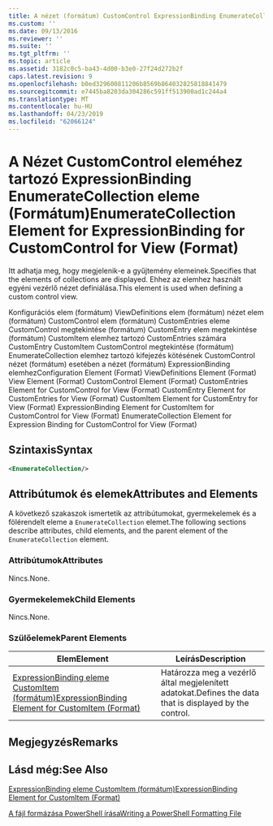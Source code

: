 ```yaml
---
title: A nézet (formátum) CustomControl ExpressionBinding EnumerateCollection eleme |} A Microsoft Docs
ms.custom: ''
ms.date: 09/13/2016
ms.reviewer: ''
ms.suite: ''
ms.tgt_pltfrm: ''
ms.topic: article
ms.assetid: 3182c0c5-ba43-4d00-b3e0-27f24d272b2f
caps.latest.revision: 9
ms.openlocfilehash: b0ed329600811206b8569b864032825818841479
ms.sourcegitcommit: e7445ba8203da304286c591ff513900ad1c244a4
ms.translationtype: MT
ms.contentlocale: hu-HU
ms.lasthandoff: 04/23/2019
ms.locfileid: "62066124"
---
```

# <a name="enumeratecollection-element-for-expressionbinding-for-customcontrol-for-view-format"></a><span data-ttu-id="5d7f5-102">A Nézet CustomControl eleméhez tartozó ExpressionBinding EnumerateCollection eleme (Formátum)</span><span class="sxs-lookup"><span data-stu-id="5d7f5-102">EnumerateCollection Element for ExpressionBinding for CustomControl for View (Format)</span></span>

<span data-ttu-id="5d7f5-103">Itt adhatja meg, hogy megjelenik-e a gyűjtemény elemeinek.</span><span class="sxs-lookup"><span data-stu-id="5d7f5-103">Specifies that the elements of collections are displayed.</span></span> <span data-ttu-id="5d7f5-104">Ehhez az elemhez használt egyéni vezérlő nézet definiálása.</span><span class="sxs-lookup"><span data-stu-id="5d7f5-104">This element is used when defining a custom control view.</span></span>

<span data-ttu-id="5d7f5-105">Konfigurációs elem (formátum) ViewDefinitions elem (formátum) nézet elem (formátum) CustomControl elem (formátum) CustomEntries eleme CustomControl megtekintése (formátum) CustomEntry elem megtekintése (formátum) CustomItem elemhez tartozó CustomEntries számára CustomEntry CustomItem CustomControl megtekintése (formátum) EnumerateCollection elemhez tartozó kifejezés kötésének CustomControl nézet (formátum) esetében a nézet (formátum) ExpressionBinding elemhez</span><span class="sxs-lookup"><span data-stu-id="5d7f5-105">Configuration Element (Format) ViewDefinitions Element (Format) View Element (Format) CustomControl Element (Format) CustomEntries Element for CustomControl for View (Format) CustomEntry Element for CustomEntries for View (Format) CustomItem Element for CustomEntry for View (Format) ExpressionBinding Element for CustomItem for CustomControl for View (Format) EnumerateCollection Element for Expression Binding for CustomControl for View (Format)</span></span>

## <a name="syntax"></a><span data-ttu-id="5d7f5-106">Szintaxis</span><span class="sxs-lookup"><span data-stu-id="5d7f5-106">Syntax</span></span>

```xml
<EnumerateCollection/>
```

## <a name="attributes-and-elements"></a><span data-ttu-id="5d7f5-107">Attribútumok és elemek</span><span class="sxs-lookup"><span data-stu-id="5d7f5-107">Attributes and Elements</span></span>

<span data-ttu-id="5d7f5-108">A következő szakaszok ismertetik az attribútumokat, gyermekelemek és a fölérendelt eleme a `EnumerateCollection` elemet.</span><span class="sxs-lookup"><span data-stu-id="5d7f5-108">The following sections describe attributes, child elements, and the parent element of the `EnumerateCollection` element.</span></span>

### <a name="attributes"></a><span data-ttu-id="5d7f5-109">Attribútumok</span><span class="sxs-lookup"><span data-stu-id="5d7f5-109">Attributes</span></span>

<span data-ttu-id="5d7f5-110">Nincs.</span><span class="sxs-lookup"><span data-stu-id="5d7f5-110">None.</span></span>

### <a name="child-elements"></a><span data-ttu-id="5d7f5-111">Gyermekelemek</span><span class="sxs-lookup"><span data-stu-id="5d7f5-111">Child Elements</span></span>

<span data-ttu-id="5d7f5-112">Nincs.</span><span class="sxs-lookup"><span data-stu-id="5d7f5-112">None.</span></span>

### <a name="parent-elements"></a><span data-ttu-id="5d7f5-113">Szülőelemek</span><span class="sxs-lookup"><span data-stu-id="5d7f5-113">Parent Elements</span></span>

|<span data-ttu-id="5d7f5-114">Elem</span><span class="sxs-lookup"><span data-stu-id="5d7f5-114">Element</span></span>|<span data-ttu-id="5d7f5-115">Leírás</span><span class="sxs-lookup"><span data-stu-id="5d7f5-115">Description</span></span>|
|-------------|-----------------|
|[<span data-ttu-id="5d7f5-116">ExpressionBinding eleme CustomItem (formátum)</span><span class="sxs-lookup"><span data-stu-id="5d7f5-116">ExpressionBinding Element for CustomItem (Format)</span></span>](./expressionbinding-element-for-customitem-for-controls-for-configuration-format.md)|<span data-ttu-id="5d7f5-117">Határozza meg a vezérlő által megjelenített adatokat.</span><span class="sxs-lookup"><span data-stu-id="5d7f5-117">Defines the data that is displayed by the control.</span></span>|

## <a name="remarks"></a><span data-ttu-id="5d7f5-118">Megjegyzés</span><span class="sxs-lookup"><span data-stu-id="5d7f5-118">Remarks</span></span>

## <a name="see-also"></a><span data-ttu-id="5d7f5-119">Lásd még:</span><span class="sxs-lookup"><span data-stu-id="5d7f5-119">See Also</span></span>

[<span data-ttu-id="5d7f5-120">ExpressionBinding eleme CustomItem (formátum)</span><span class="sxs-lookup"><span data-stu-id="5d7f5-120">ExpressionBinding Element for CustomItem (Format)</span></span>](./expressionbinding-element-for-customitem-for-controls-for-configuration-format.md)

[<span data-ttu-id="5d7f5-121">A fájl formázása PowerShell írása</span><span class="sxs-lookup"><span data-stu-id="5d7f5-121">Writing a PowerShell Formatting File</span></span>](./writing-a-powershell-formatting-file.md)
